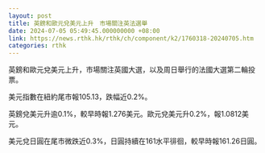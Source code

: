 ```yaml
---
layout: post
title: 英鎊和歐元兌美元上升　市場關注英法選舉
date: 2024-07-05 05:49:45.000000000 +08:00
link: https://news.rthk.hk/rthk/ch/component/k2/1760318-20240705.htm
categories: rthk
---
```


英鎊和歐元兌美元上升，市場關注英國大選，以及周日舉行的法國大選第二輪投票。

美元指數在紐約尾市報105.13，跌幅近0.2%。

英鎊兌美元升逾0.1%，較早時報1.276美元。歐元兌美元升0.2%，報1.0812美元。

美元兌日圓在尾市微跌近0.3%，日圓持續在161水平徘徊，較早時報161.26日圓。
